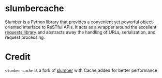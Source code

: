 slumbercache
============

Slumber is a Python library that provides a convenient yet powerful
object-oriented interface to ReSTful APIs. It acts as a wrapper around the
excellent [requests library](http://python-requests.org/) and abstracts away the handling of URLs, serialization,
and request processing.

Credit
======

`slumber-cache` is a fork of [slumber](https://github.com/samgiles/slumber) with Cache added for better performance




